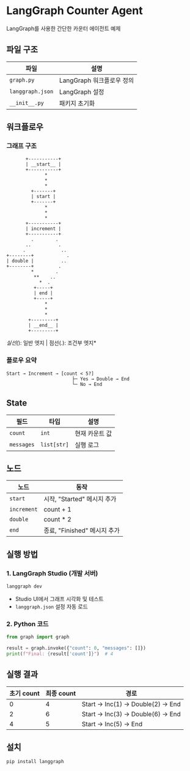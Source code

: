 # LangGraph Counter Agent

LangGraph를 사용한 간단한 카운터 에이전트 예제

## 파일 구조

| 파일 | 설명 |
|------|------|
| `graph.py` | LangGraph 워크플로우 정의 |
| `langgraph.json` | LangGraph 설정 |
| `__init__.py` | 패키지 초기화 |

## 워크플로우

### 그래프 구조

```
       +-----------+
       | __start__ |
       +-----------+
              *
              *
              *
         +-------+
         | start |
         +-------+
              *
              *
              *
       +-----------+
       | increment |
       +-----------+
         .        .
       ..          .
      .             ..
+--------+            .
| double |          ..
+--------+         .
         *        .
          **    ..
            *  .
          +-----+
          | end |
          +-----+
              *
              *
              *
        +---------+
        | __end__ |
        +---------+
```

*실선(*): 일반 엣지 | 점선(.): 조건부 엣지*

### 플로우 요약

```
Start → Increment → [count < 5?]
                        ├─ Yes → Double → End
                        └─ No → End
```

## State

| 필드 | 타입 | 설명 |
|------|------|------|
| `count` | `int` | 현재 카운트 값 |
| `messages` | `list[str]` | 실행 로그 |

## 노드

| 노드 | 동작 |
|------|------|
| `start` | 시작, "Started" 메시지 추가 |
| `increment` | count + 1 |
| `double` | count * 2 |
| `end` | 종료, "Finished" 메시지 추가 |

## 실행 방법

### 1. LangGraph Studio (개발 서버)

```bash
langgraph dev
```

- Studio UI에서 그래프 시각화 및 테스트
- `langgraph.json` 설정 자동 로드

### 2. Python 코드

```python
from graph import graph

result = graph.invoke({"count": 0, "messages": []})
print(f"Final: {result['count']}")  # 4
```

## 실행 결과

| 초기 count | 최종 count | 경로 |
|-----------|-----------|------|
| 0 | 4 | Start → Inc(1) → Double(2) → End |
| 2 | 6 | Start → Inc(3) → Double(6) → End |
| 4 | 5 | Start → Inc(5) → End |

## 설치

```bash
pip install langgraph
```
